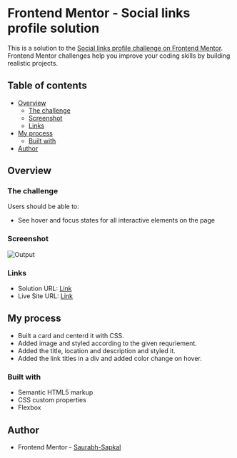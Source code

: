 # Frontend Mentor - Social links profile solution

This is a solution to the [Social links profile challenge on Frontend Mentor](https://www.frontendmentor.io/challenges/social-links-profile-UG32l9m6dQ). Frontend Mentor challenges help you improve your coding skills by building realistic projects. 

## Table of contents

- [Overview](#overview)
  - [The challenge](#the-challenge)
  - [Screenshot](#screenshot)
  - [Links](#links)
- [My process](#my-process)
  - [Built with](#built-with)
- [Author](#author)

## Overview

### The challenge

Users should be able to:

- See hover and focus states for all interactive elements on the page

### Screenshot

![![Output](image.png)](./screenshot.jpg)

### Links

- Solution URL: [Link](https://github.com/MrUnAnonymous/social-links-solution)
- Live Site URL: [Link](https://your-live-site-url.com)

## My process

- Built a card and centerd it with CSS.
- Added image and styled according to the given requriement.
- Added the title, location and description and styled it.
- Added the link titles in a div and added color change on hover.

### Built with

- Semantic HTML5 markup
- CSS custom properties
- Flexbox

## Author

- Frontend Mentor - [Saurabh-Sapkal](https://www.frontendmentor.io/profile/MrUnAnonymous)
